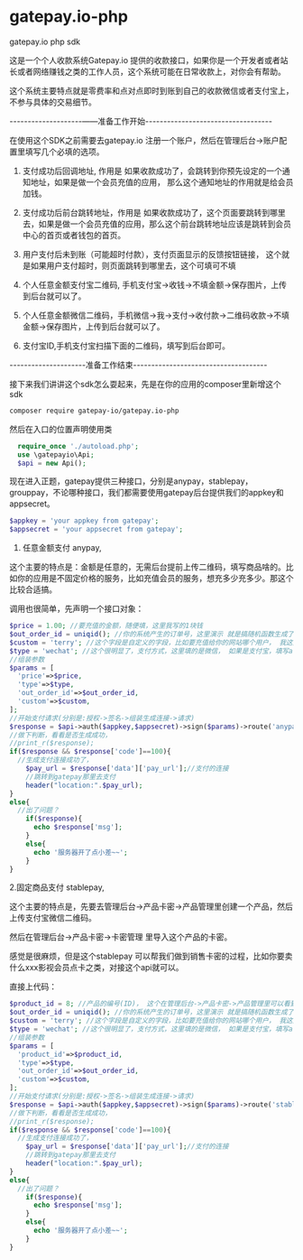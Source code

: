 # gatepay.io-php
gatepay.io php sdk

这是一个个人收款系统Gatepay.io 提供的收款接口，如果你是一个开发者或者站长或者网络赚钱之类的工作人员，这个系统可能在日常收款上，对你会有帮助。

这个系统主要特点就是零费率和点对点即时到账到自己的收款微信或者支付宝上，不参与具体的交易细节。

--------------------——准备工作开始-----------------------------------

在使用这个SDK之前需要去gatepay.io 注册一个账户，然后在管理后台->账户配置里填写几个必填的选项。

1. 支付成功后回调地址, 作用是 如果收款成功了，会跳转到你预先设定的一个通知地址，如果是做一个会员充值的应用， 那么这个通知地址的作用就是给会员加钱。

2. 支付成功后前台跳转地址，作用是 如果收款成功了，这个页面要跳转到哪里去，如果是做一个会员充值的应用，那么这个前台跳转地址应该是跳转到会员中心的首页或者钱包的首页。

3. 用户支付后未到账（可能超时付款），支付页面显示的反馈按钮链接， 这个就是如果用户支付超时，则页面跳转到哪里去，这个可填可不填

4. 个人任意金额支付宝二维码, 手机支付宝->收钱->不填金额->保存图片，上传到后台就可以了。

5. 个人任意金额微信二维码，手机微信->我->支付->收付款->二维码收款->不填金额->保存图片，上传到后台就可以了。

6. 支付宝ID,手机支付宝扫描下面的二维码，填写到后台即可。

---------------------准备工作结束-------------------------------------


接下来我们讲讲这个sdk怎么耍起来，先是在你的应用的composer里新增这个sdk

```bash
composer require gatepay-io/gatepay.io-php
```

然后在入口的位置声明使用类

```php
  require_once './autoload.php';
  use \gatepayio\Api;
  $api = new Api();
```

现在进入正题，gatepay提供三种接口，分别是anypay，stablepay，grouppay，不论哪种接口，我们都需要使用gatepay后台提供我们的appkey和appsecret。

```php
$appkey = 'your appkey from gatepay';
$appsecret = 'your appsecret from gatepay';
```

1. 任意金额支付 anypay,

这个主要的特点是：金额是任意的，无需后台提前上传二维码，填写商品啥的。比如你的应用是不固定价格的服务，比如充值会员的服务，想充多少充多少。那这个比较合适搞。

调用也很简单，先声明一个接口对象：
```php
$price = 1.00; //要充值的金额，随便填，这里我写的1块钱
$out_order_id = uniqid(); //你的系统产生的订单号，这里演示 就是搞随机函数生成了一个单号
$custom = 'terry'; //这个字段是自定义的字段，比如要充值给你的网站哪个用户， 我这里填写的是充值给我的客户名叫terry的那个家伙。
$type = 'wechat'; //这个很明显了，支付方式，这里填的是微信， 如果是支付宝，填写alipay。
//组装参数
$params = [
  'price'=>$price,
  'type'=>$type,
  'out_order_id'=>$out_order_id,
  'custom'=>$custom,
];
//开始支付请求(分别是:授权->签名->组装生成连接->请求)
$response = $api->auth($appkey,$appsecret)->sign($params)->route('anypay','create')->request();
//做下判断，看看是否生成成功，
//print_r($response);
if($response && $response['code']==100){
  //生成支付连接成功了，
    $pay_url = $response['data']['pay_url'];//支付的连接
    //跳转到gatepay那里去支付
    header("location:".$pay_url);
}
else{
  //出了问题？
    if($response){
      echo $response['msg'];
    }
    else{
      echo '服务器开了点小差~~';
    }
}
```

2.固定商品支付 stablepay,

这个主要的特点是，先要去管理后台->产品卡密->产品管理里创建一个产品，然后上传支付宝微信二维码。

然后在管理后台->产品卡密->卡密管理 里导入这个产品的卡密。

感觉是很麻烦，但是这个stablepay 可以帮我们做到销售卡密的过程，比如你要卖什么xxx影视会员点卡之类，对接这个api就可以。

直接上代码：

```php
$product_id = 8; //产品的编号(ID)， 这个在管理后台->产品卡密->产品管理里可以看到。
$out_order_id = uniqid(); //你的系统产生的订单号，这里演示 就是搞随机函数生成了一个单号
$custom = 'terry'; //这个字段是自定义的字段，比如要充值给你的网站哪个用户， 我这里填写的是充值给我的客户名叫terry的那个家伙。
$type = 'wechat'; //这个很明显了，支付方式，这里填的是微信， 如果是支付宝，填写alipay。
//组装参数
$params = [
  'product_id'=>$product_id,
  'type'=>$type,
  'out_order_id'=>$out_order_id,
  'custom'=>$custom,
];
//开始支付请求(分别是:授权->签名->组装生成连接->请求)
$response = $api->auth($appkey,$appsecret)->sign($params)->route('stablepay','create')->request();
//做下判断，看看是否生成成功，
//print_r($response);
if($response && $response['code']==100){
  //生成支付连接成功了，
    $pay_url = $response['data']['pay_url'];//支付的连接
    //跳转到gatepay那里去支付
    header("location:".$pay_url);
}
else{
  //出了问题？
    if($response){
      echo $response['msg'];
    }
    else{
      echo '服务器开了点小差~~';
    }
}
```




